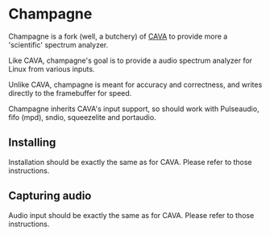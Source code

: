 Champagne
=========

Champagne is a fork (well, a butchery) of [CAVA](https://github.com/karlstav/cava/) to provide more a 'scientific' spectrum analyzer.

Like CAVA, champagne's goal is to provide a audio spectrum analyzer for Linux from various inputs.

Unlike CAVA, champagne is meant for accuracy and correctness, and writes directly to the framebuffer for speed.

Champagne inherits CAVA's input support, so should work with Pulseaudio, fifo (mpd), sndio, squeezelite and portaudio.


Installing
----------

Installation should be exactly the same as for CAVA. Please refer to those instructions.


Capturing audio
---------------

Audio input should be exactly the same as for CAVA. Please refer to those instructions.

